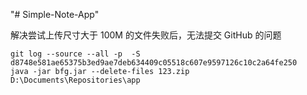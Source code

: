 "# Simple-Note-App" 


解决尝试上传尺寸大于 100M 的文件失败后，无法提交 GitHub 的问题

```
git log --source --all -p  -S d8748e581ae65375b3ed9ae7deb634409c05518c607e9597126c10c2a64fe250
java -jar bfg.jar --delete-files 123.zip  D:\Documents\Repositories\app
```